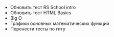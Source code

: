 - Обновить тест RS School intro
- Обновить тест HTML Basics
- Big O
- Графики основных математических функций
- Перенести тесты по гиту